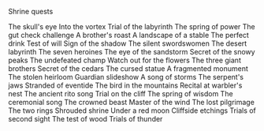 Shrine quests

The skull's eye
Into the vortex
Trial of the labyrinth
The spring of power
The gut check challenge
A brother's roast
A landscape of a stable
The perfect drink
Test of will
Sign of the shadow
The silent swordswomen
The desert labyrinth
The seven heroines
The eye of the sandstorm
Secret of the snowy peaks
The undefeated champ
Watch out for the flowers
The three giant brothers
Secret of the cedars
The cursed statue
A fragmented monument
The stolen heirloom
Guardian slideshow
A song of storms
The serpent's jaws
Stranded of eventide
The bird in the mountains
Recital at warbler's nest
The ancient rito song
Trial on the cliff
The spring of wisdom
The ceremonial song
The crowned beast
Master of the wind
The lost pilgrimage
The two rings
Shrouded shrine
Under a red moon
Cliffside etchings
Trials of second sight
The test of wood
Trials of thunder
